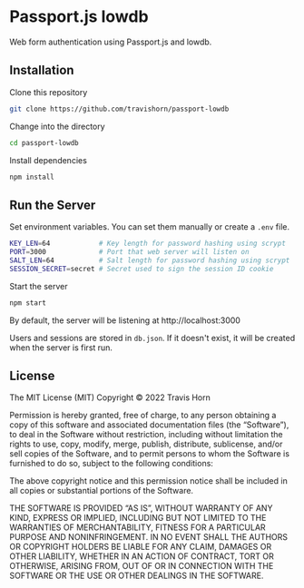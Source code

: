# Passport.js lowdb

Web form authentication using Passport.js and lowdb.

## Installation

Clone this repository

```bash
git clone https://github.com/travishorn/passport-lowdb
```

Change into the directory

```bash
cd passport-lowdb
```

Install dependencies

```bash
npm install
```

## Run the Server

Set environment variables. You can set them manually or create a `.env` file.

```bash
KEY_LEN=64            # Key length for password hashing using scrypt
PORT=3000             # Port that web server will listen on
SALT_LEN=64           # Salt length for password hashing using scrypt
SESSION_SECRET=secret # Secret used to sign the session ID cookie
```

Start the server

```bash
npm start
```

By default, the server will be listening at http://localhost:3000

Users and sessions are stored in `db.json`. If it doesn't exist, it will be
created when the server is first run.

## License

The MIT License (MIT)
Copyright © 2022 Travis Horn

Permission is hereby granted, free of charge, to any person obtaining a copy of
this software and associated documentation files (the “Software”), to deal in
the Software without restriction, including without limitation the rights to
use, copy, modify, merge, publish, distribute, sublicense, and/or sell copies of
the Software, and to permit persons to whom the Software is furnished to do so,
subject to the following conditions:

The above copyright notice and this permission notice shall be included in all
copies or substantial portions of the Software.

THE SOFTWARE IS PROVIDED “AS IS”, WITHOUT WARRANTY OF ANY KIND, EXPRESS OR
IMPLIED, INCLUDING BUT NOT LIMITED TO THE WARRANTIES OF MERCHANTABILITY, FITNESS
FOR A PARTICULAR PURPOSE AND NONINFRINGEMENT. IN NO EVENT SHALL THE AUTHORS OR
COPYRIGHT HOLDERS BE LIABLE FOR ANY CLAIM, DAMAGES OR OTHER LIABILITY, WHETHER
IN AN ACTION OF CONTRACT, TORT OR OTHERWISE, ARISING FROM, OUT OF OR IN
CONNECTION WITH THE SOFTWARE OR THE USE OR OTHER DEALINGS IN THE SOFTWARE.
